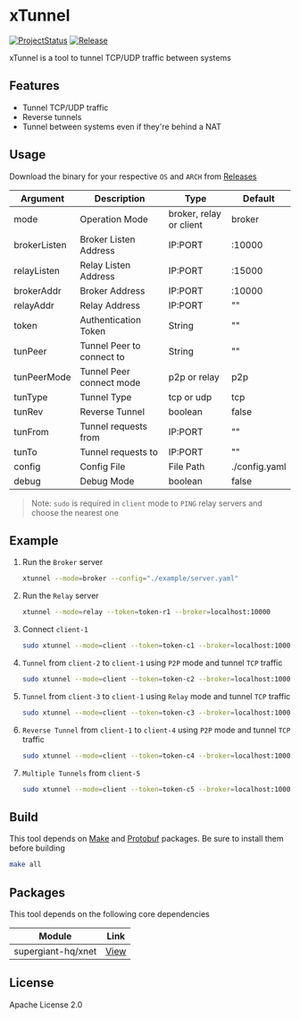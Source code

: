 # xTunnel

[![ProjectStatus](https://img.shields.io/badge/status-experimental-orange)](README.md)
[![Release](https://github.com/supergiant-hq/xtunnel/actions/workflows/goreleaser.yaml/badge.svg)](https://github.com/supergiant-hq/xtunnel/actions/workflows/goreleaser.yaml)

xTunnel is a tool to tunnel TCP/UDP traffic between systems

## Features

- Tunnel TCP/UDP traffic
- Reverse tunnels
- Tunnel between systems even if they're behind a NAT

## Usage

Download the binary for your respective `OS` and `ARCH` from [Releases][releases]

| Argument     | Description               | Type                    | Default       |
| ------------ | ------------------------- | ----------------------- | ------------- |
| mode         | Operation Mode            | broker, relay or client | broker        |
| brokerListen | Broker Listen Address     | IP:PORT                 | :10000        |
| relayListen  | Relay Listen Address      | IP:PORT                 | :15000        |
| brokerAddr   | Broker Address            | IP:PORT                 | :10000        |
| relayAddr    | Relay Address             | IP:PORT                 | ""            |
| token        | Authentication Token      | String                  | ""            |
| tunPeer      | Tunnel Peer to connect to | String                  | ""            |
| tunPeerMode  | Tunnel Peer connect mode  | p2p or relay            | p2p           |
| tunType      | Tunnel Type               | tcp or udp              | tcp           |
| tunRev       | Reverse Tunnel            | boolean                 | false         |
| tunFrom      | Tunnel requests from      | IP:PORT                 | ""            |
| tunTo        | Tunnel requests to        | IP:PORT                 | ""            |
| config       | Config File               | File Path               | ./config.yaml |
| debug        | Debug Mode                | boolean                 | false         |

> Note: `sudo` is required in `client` mode to `PING` relay servers and choose the nearest one

## Example

1.  Run the `Broker` server

    ```sh
    xtunnel --mode=broker --config="./example/server.yaml"
    ```

2.  Run the `Relay` server

    ```sh
    xtunnel --mode=relay --token=token-r1 --broker=localhost:10000
    ```

3.  Connect `client-1`

    ```sh
    sudo xtunnel --mode=client --token=token-c1 --broker=localhost:10000
    ```

4.  `Tunnel` from `client-2` to `client-1` using `P2P` mode and tunnel `TCP` traffic

    ```sh
    sudo xtunnel --mode=client --token=token-c2 --broker=localhost:10000 --tunPeer=client-1 --tunPeerMode=p2p --tunType=tcp --tunFrom=:8000 --tunTo=192.168.1.100:22
    ```

5.  `Tunnel` from `client-3` to `client-1` using `Relay` mode and tunnel `TCP` traffic

    ```sh
    sudo xtunnel --mode=client --token=token-c3 --broker=localhost:10000 --tunPeer=client-1 --tunPeerMode=relay --tunType=tcp --tunFrom=:8100 --tunTo=192.168.1.100:22
    ```

6.  `Reverse Tunnel` from `client-1` to `client-4` using `P2P` mode and tunnel `TCP` traffic

    ```sh
    sudo xtunnel --mode=client --token=token-c4 --broker=localhost:10000 --tunPeer=client-3 --tunPeerMode=p2p --tunType=tcp --tunRev=true --tunFrom=:9000 --tunTo=192.168.1.100:22
    ```

7.  `Multiple Tunnels` from `client-5`

    ```sh
    sudo xtunnel --mode=client --token=token-c5 --broker=localhost:10000 --config="./example/client-5.yaml"
    ```

## Build

This tool depends on [Make][toolmake] and [Protobuf][toolprotobuf] packages. Be sure to install them before building

```sh
make all
```

## Packages

This tool depends on the following core dependencies

| Module             | Link            |
| ------------------ | --------------- |
| supergiant-hq/xnet | [View][pkgxnet] |

## License

Apache License 2.0

[//]: # "Links"
[pkgxnet]: https://github.com/supergiant-hq/xnet
[releases]: https://github.com/supergiant-hq/xtunnel/releases
[toolprotobuf]: https://developers.google.com/protocol-buffers/
[toolmake]: https://www.gnu.org/software/make/
